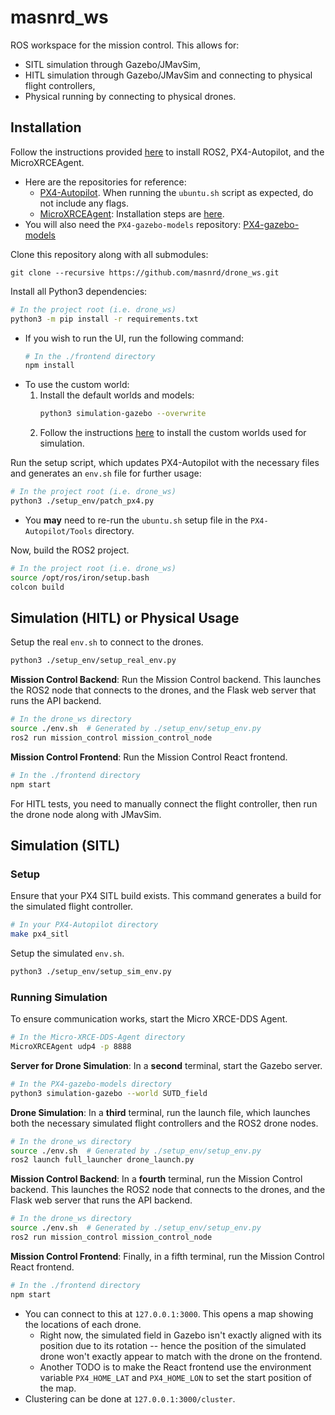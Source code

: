 # masnrd_ws

ROS workspace for the mission control. This allows for:
- SITL simulation through Gazebo/JMavSim,
- HITL simulation through Gazebo/JMavSim and connecting to physical flight controllers,
- Physical running by connecting to physical drones.

## Installation
Follow the instructions provided [here](https://docs.px4.io/main/en/ros/ros2_comm.html) to install ROS2, PX4-Autopilot, and the MicroXRCEAgent.
- Here are the repositories for reference:
    - [PX4-Autopilot](https://github.com/PX4/PX4-Autopilot). When running the `ubuntu.sh` script as expected, do not include any flags.
    - [MicroXRCEAgent](https://github.com/eProsima/Micro-XRCE-DDS-Agent): Installation steps are [here](https://docs.px4.io/main/en/middleware/uxrce_dds.html).
- You will also need the `PX4-gazebo-models` repository: [PX4-gazebo-models](https://github.com/PX4/PX4-gazebo-models)

Clone this repository along with all submodules:
```
git clone --recursive https://github.com/masnrd/drone_ws.git
```

Install all Python3 dependencies:
```bash
# In the project root (i.e. drone_ws)
python3 -m pip install -r requirements.txt
```
- If you wish to run the UI, run the following command:
    ```bash
    # In the ./frontend directory
    npm install
    ```
- To use the custom world:
    1. Install the default worlds and models:
        ```bash
        python3 simulation-gazebo --overwrite
        ```
    2. Follow the instructions [here](./worlds/README.md) to install the custom worlds used for simulation.

Run the setup script, which updates PX4-Autopilot with the necessary files and generates an `env.sh` file for further usage:
```bash
# In the project root (i.e. drone_ws)
python3 ./setup_env/patch_px4.py
```
- You **may** need to re-run the `ubuntu.sh` setup file in the `PX4-Autopilot/Tools` directory.

Now, build the ROS2 project.
```bash
# In the project root (i.e. drone_ws)
source /opt/ros/iron/setup.bash
colcon build
```

## Simulation (HITL) or Physical Usage
Setup the real `env.sh` to connect to the drones.
```bash
python3 ./setup_env/setup_real_env.py
```

**Mission Control Backend**: Run the Mission Control backend. This launches the ROS2 node that connects to the drones, and the Flask web server that runs the API backend. 
```bash
# In the drone_ws directory
source ./env.sh  # Generated by ./setup_env/setup_env.py
ros2 run mission_control mission_control_node
```

**Mission Control Frontend**: Run the Mission Control React frontend.
```bash
# In the ./frontend directory
npm start
```

For HITL tests, you need to manually connect the flight controller, then run the drone node along with JMavSim.

## Simulation (SITL)
### Setup
Ensure that your PX4 SITL build exists. This command generates a build for the simulated flight controller.
```bash
# In your PX4-Autopilot directory
make px4_sitl
```

Setup the simulated `env.sh`.
```bash
python3 ./setup_env/setup_sim_env.py
```

### Running Simulation
To ensure communication works, start the Micro XRCE-DDS Agent.
```bash
# In the Micro-XRCE-DDS-Agent directory
MicroXRCEAgent udp4 -p 8888
```

**Server for Drone Simulation**: In a **second** terminal, start the Gazebo server.
```bash
# In the PX4-gazebo-models directory
python3 simulation-gazebo --world SUTD_field
```

**Drone Simulation**: In a **third** terminal, run the launch file, which launches both the necessary simulated flight controllers and the ROS2 drone nodes.
```bash
# In the drone_ws directory
source ./env.sh  # Generated by ./setup_env/setup_env.py
ros2 launch full_launcher drone_launch.py
```

**Mission Control Backend**: In a **fourth** terminal, run the Mission Control backend. This launches the ROS2 node that connects to the drones, and the Flask web server that runs the API backend. 
```bash
# In the drone_ws directory
source ./env.sh  # Generated by ./setup_env/setup_env.py
ros2 run mission_control mission_control_node
```

**Mission Control Frontend**: Finally, in a fifth terminal, run the Mission Control React frontend.
```bash
# In the ./frontend directory
npm start
```
- You can connect to this at `127.0.0.1:3000`. This opens a map showing the locations of each drone.
    - Right now, the simulated field in Gazebo isn't exactly aligned with its position due to its rotation -- hence the position of the simulated drone won't exactly appear to match with the drone on the frontend.
    - Another TODO is to make the React frontend use the environment variable `PX4_HOME_LAT` and `PX4_HOME_LON` to set the start position of the map.
- Clustering can be done at `127.0.0.1:3000/cluster`.
